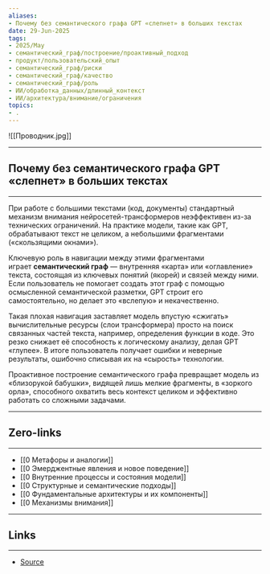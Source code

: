 ```yaml
---
aliases: 
- Почему без семантического графа GPT «слепнет» в больших текстах 
date: 29-Jun-2025
tags:
- 2025/May
- семантический_граф/построение/проактивный_подход
- продукт/пользовательский_опыт
- семантический_граф/риски
- семантический_граф/качество
- семантический_граф/роль
- ИИ/обработка_данных/длинный_контекст
- ИИ/архитектура/внимание/ограничения
topics:
- .
---
```

![[Проводник.jpg]]

-----
##  Почему без семантического графа GPT «слепнет» в больших текстах 
-----
При работе с большими текстами (код, документы) стандартный механизм внимания нейросетей-трансформеров неэффективен из-за технических ограничений. На практике модели, такие как GPT, обрабатывают текст не целиком, а небольшими фрагментами («скользящими окнами»).

Ключевую роль в навигации между этими фрагментами играет **семантический граф** — внутренняя «карта» или «оглавление» текста, состоящая из ключевых понятий (якорей) и связей между ними. Если пользователь не помогает создать этот граф с помощью осмысленной семантической разметки, GPT строит его самостоятельно, но делает это «вслепую» и некачественно.

Такая плохая навигация заставляет модель впустую «сжигать» вычислительные ресурсы (слои трансформера) просто на поиск связанных частей текста, например, определения функции в коде. Это резко снижает её способность к логическому анализу, делая GPT «глупее». В итоге пользователь получает ошибки и неверные результаты, ошибочно списывая их на «сырость» технологии.

Проактивное построение семантического графа превращает модель из «близорукой бабушки», видящей лишь мелкие фрагменты, в «зоркого орла», способного охватить весь контекст целиком и эффективно работать со сложными задачами.

---
## Zero-links
---
- [[0 Метафоры и аналогии]]
- [[0 Эмерджентные явления и новое поведение]]
- [[0 Внутренние процессы и состояния модели]]
- [[0 Структурные и семантические подходы]]
- [[0 Фундаментальные архитектуры и их компоненты]]
- [[0 Механизмы внимания]]

---
## Links
---
- [Source](https://t.me/turboproject/1643)